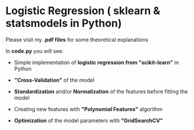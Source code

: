# Logistic Regression ( sklearn & statsmodels in Python)
Please visit my **.pdf files** for some theoretical explanations

In **code.py** you will see:

- Simple implementation of **logistic regression from "scikit-learn"** in Python

- **"Cross-Validation"** of the model

- **Standardization** and/or **Normalization** of the features before fitting the model

- Creating new features with **"Polynomial Features"** algorithm

- **Optimization** of the model parameters with **"GridSearchCV"**
